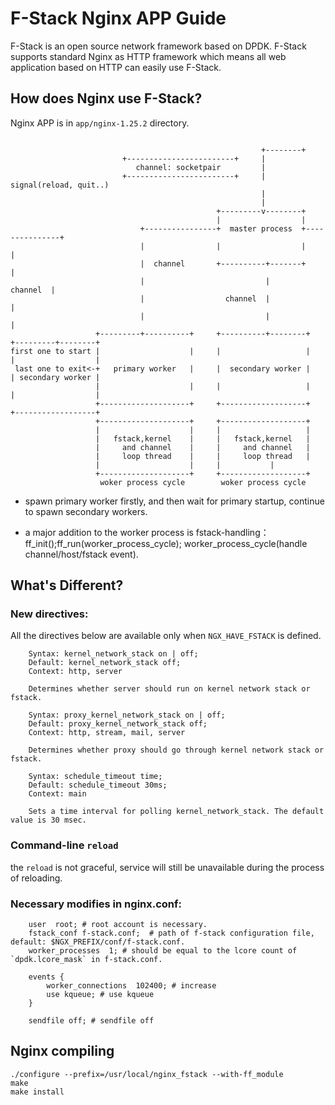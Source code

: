# F-Stack Nginx APP Guide

F-Stack is an open source network framework based on DPDK. F-Stack supports standard Nginx as HTTP framework which means all web application based on HTTP can easily use F-Stack.

## How does Nginx use F-Stack?

  Nginx APP is in `app/nginx-1.25.2` directory.

```

                                                        +--------+
                         +------------------------+     |
                            channel: socketpair         |
                         +------------------------+     |  signal(reload, quit..)
                                                        |
                                                        |
                                              +---------v--------+
                                              |                  |
                             +----------------+  master process  +---------------+
                             |                |                  |               |
                             |  channel       +----------+-------+               |
                             |                           |              channel  |
                             |                  channel  |                       |
                             |                           |                       |
                   +---------+----------+     +----------+--------+    +---------+--------+
first one to start |                    |     |                   |    |                  |
 last one to exit<-+   primary worker   |     |  secondary worker |    | secondary worker |
                   |                    |     |                   |    |                  |
                   +--------------------+     +-------------------+    +------------------+
                   +--------------------+     +-------------------+  
                   |                    |     |                   |
                   |   fstack,kernel    |     |   fstack,kernel   |
                   |     and channel    |     |     and channel   |
                   |     loop thread    |     |     loop thread   |
                   |                    |     |			  |
                   +--------------------+     +-------------------+
                    woker process cycle        woker process cycle

```

- spawn primary worker firstly, and then wait for primary startup, continue to spawn secondary workers.

- a major addition to the worker process is fstack-handling：ff_init();ff_run(worker_process_cycle); worker_process_cycle(handle channel/host/fstack event).

## What's Different?
### New directives:
All the directives below are available only when ```NGX_HAVE_FSTACK``` is defined.
```
    Syntax: kernel_network_stack on | off;
    Default: kernel_network_stack off;
    Context: http, server

    Determines whether server should run on kernel network stack or fstack.
```

```
    Syntax: proxy_kernel_network_stack on | off;
    Default: proxy_kernel_network_stack off;
    Context: http, stream, mail, server

    Determines whether proxy should go through kernel network stack or fstack.
```

```
    Syntax: schedule_timeout time;
    Default: schedule_timeout 30ms;
    Context: main

    Sets a time interval for polling kernel_network_stack. The default value is 30 msec.
```

### Command-line `reload`
the `reload` is not graceful, service will still be unavailable during the process of reloading.

### Necessary modifies in nginx.conf:
```
    user  root; # root account is necessary.
    fstack_conf f-stack.conf;  # path of f-stack configuration file, default: $NGX_PREFIX/conf/f-stack.conf.
    worker_processes  1; # should be equal to the lcore count of `dpdk.lcore_mask` in f-stack.conf.

    events {
        worker_connections  102400; # increase
        use kqueue; # use kqueue
    }

    sendfile off; # sendfile off
```

## Nginx compiling
	./configure --prefix=/usr/local/nginx_fstack --with-ff_module
	make
	make install

